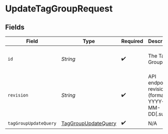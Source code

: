 # UpdateTagGroupRequest


## Fields

| Field                                                                 | Type                                                                  | Required                                                              | Description                                                           | Example                                                               |
| --------------------------------------------------------------------- | --------------------------------------------------------------------- | --------------------------------------------------------------------- | --------------------------------------------------------------------- | --------------------------------------------------------------------- |
| `id`                                                                  | *String*                                                              | :heavy_check_mark:                                                    | The Tag Group ID                                                      | zyxw9876-vu54-ts32-rq10-zyxwvu654321                                  |
| `revision`                                                            | *String*                                                              | :heavy_check_mark:                                                    | API endpoint revision (format: YYYY-MM-DD[.suffix])                   |                                                                       |
| `tagGroupUpdateQuery`                                                 | [TagGroupUpdateQuery](../../models/components/TagGroupUpdateQuery.md) | :heavy_check_mark:                                                    | N/A                                                                   |                                                                       |